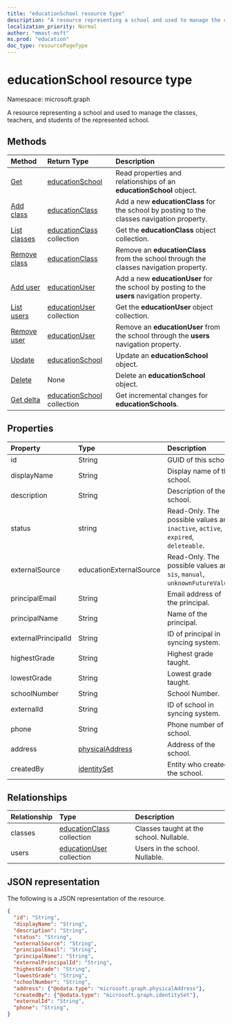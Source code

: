 ```yaml
---
title: "educationSchool resource type"
description: "A resource representing a school and used to manage the classes, teachers, and students of the represented school.  "
localization_priority: Normal
author: "mmast-msft"
ms.prod: "education"
doc_type: resourcePageType
---
```


# educationSchool resource type

Namespace: microsoft.graph

A resource representing a school and used to manage the classes, teachers, and students of the represented school.  

## Methods

| Method                                                   | Return Type                                    | Description                                                                                 |
| :------------------------------------------------------- | :--------------------------------------------- | :------------------------------------------------------------------------------------------ |
| [Get](../api/educationschool-get.md)                     | [educationSchool](educationschool.md)          | Read properties and relationships of an **educationSchool** object.                         |
| [Add class](../api/educationschool-post-classes.md)      | [educationClass](educationclass.md)            | Add a new **educationClass** for the school by posting to the classes navigation property.  |
| [List classes](../api/educationschool-list-classes.md)   | [educationClass](educationclass.md) collection | Get the **educationClass** object collection.                                               |
| [Remove class](../api/educationschool-delete-classes.md) | [educationClass](educationclass.md)            | Remove an **educationClass** from the school through the classes navigation property.       |
| [Add user](../api/educationschool-post-users.md)         | [educationUser](educationuser.md)              | Add a new **educationUser** for the school by posting to the **users** navigation property. |
| [List users](../api/educationschool-list-users.md)       | [educationUser](educationuser.md) collection   | Get the **educationUser** object collection.                                                |
| [Remove user](../api/educationschool-delete-users.md)    | [educationUser](educationuser.md)              | Remove an **educationUser** from the school through the **users** navigation property.      |
| [Update](../api/educationschool-update.md)               | [educationSchool](educationschool.md)          | Update an **educationSchool** object.                                                       |
| [Delete](../api/educationschool-delete.md)               | None                                           | Delete an **educationSchool** object.                                                       |
| [Get delta](../api/educationschool-delta.md)  | [educationSchool](educationschool.md) collection | Get incremental changes for **educationSchools**. |

## Properties

| Property            | Type                                  | Description                                                                        |
| :------------------ | :------------------------------------ | :--------------------------------------------------------------------------------- |
| id                  | String                                | GUID of this school.                                                               |
| displayName         | String                                | Display name of the school.                                                        |
| description         | String                                | Description of the school.                                                         |
| status              | string                                | Read-Only. The possible values are: `inactive`, `active`, `expired`, `deleteable`. |
| externalSource      | educationExternalSource               | Read-Only.  The possible values are: `sis`, `manual`, `unknownFutureValue`.        |
| principalEmail      | String                                | Email address of the principal.                                                    |
| principalName       | String                                | Name of the principal.                                                             |
| externalPrincipalId | String                                | ID of principal in syncing system.                                                 |
| highestGrade        | String                                | Highest grade taught.                                                              |
| lowestGrade         | String                                | Lowest grade taught.                                                               |
| schoolNumber        | String                                | School Number.                                                                     |
| externalId          | String                                | ID of school in syncing system.                                                    |
| phone               | String                                | Phone number of school.                                                            |
| address             | [physicalAddress](physicaladdress.md) | Address of the school.                                                             |
| createdBy           | [identitySet](identityset.md)         | Entity who created the school.                                                     |

## Relationships

| Relationship | Type                                           | Description                             |
| :----------- | :--------------------------------------------- | :-------------------------------------- |
| classes      | [educationClass](educationclass.md) collection | Classes taught at the school. Nullable. |
| users        | [educationUser](educationuser.md) collection   | Users in the school. Nullable.          |

## JSON representation

The following is a JSON representation of the resource.

<!--{
  "blockType": "resource",
  "optionalProperties": [],
  "baseType": "microsoft.graph.educationOrganization",
  "@odata.type": "microsoft.graph.educationSchool"
}-->

```json
{
  "id": "String",
  "displayName": "String",
  "description": "String",
  "status": "String",
  "externalSource": "String",
  "principalEmail": "String",
  "principalName": "String",
  "externalPrincipalId": "String",
  "highestGrade": "String",
  "lowestGrade": "String",
  "schoolNumber": "String",
  "address": {"@odata.type": "microsoft.graph.physicalAddress"},
  "createdBy": {"@odata.type": "microsoft.graph.identitySet"},
  "externalId": "String",
  "phone": "String",
}
```

<!-- uuid: 8fcb5dbc-d5aa-4681-8e31-b001d5168d79
2015-10-25 14:57:30 UTC -->
<!-- {
  "type": "#page.annotation",
  "description": "educationSchool resource",
  "keywords": "",
  "section": "documentation",
  "tocPath": ""
}-->

